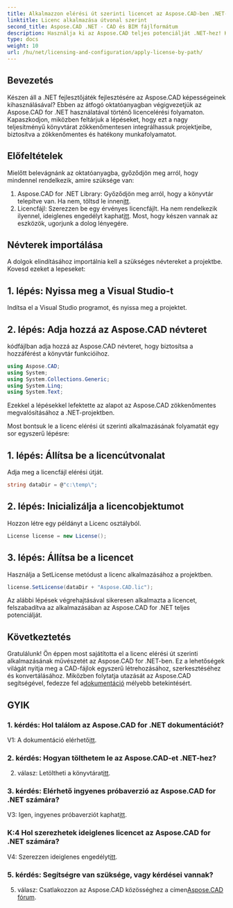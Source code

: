 ```yaml
---
title: Alkalmazzon elérési út szerinti licencet az Aspose.CAD-ben .NET-hez
linktitle: Licenc alkalmazása útvonal szerint
second_title: Aspose.CAD .NET - CAD és BIM fájlformátum
description: Használja ki az Aspose.CAD teljes potenciálját .NET-hez! Kövesse lépésenkénti útmutatónkat a licenc zökkenőmentes igényléséhez. Emelje fel a CAD fájl manipulációs játékot most!
type: docs
weight: 10
url: /hu/net/licensing-and-configuration/apply-license-by-path/
---
```

## Bevezetés

Készen áll a .NET fejlesztőjáték fejlesztésére az Aspose.CAD képességeinek kihasználásával? Ebben az átfogó oktatóanyagban végigvezetjük az Aspose.CAD for .NET használatával történő licencelérési folyamaton. Kapaszkodjon, miközben feltárjuk a lépéseket, hogy ezt a nagy teljesítményű könyvtárat zökkenőmentesen integrálhassuk projektjeibe, biztosítva a zökkenőmentes és hatékony munkafolyamatot.

## Előfeltételek

Mielőtt belevágnánk az oktatóanyagba, győződjön meg arról, hogy mindennel rendelkezik, amire szüksége van:
1.  Aspose.CAD for .NET Library: Győződjön meg arról, hogy a könyvtár telepítve van. Ha nem, töltsd le innen[itt](https://releases.aspose.com/cad/net/).
2.  Licencfájl: Szerezzen be egy érvényes licencfájlt. Ha nem rendelkezik ilyennel, ideiglenes engedélyt kaphat[itt](https://purchase.aspose.com/temporary-license/).
Most, hogy készen vannak az eszközök, ugorjunk a dolog lényegére.

## Névterek importálása

A dolgok elindításához importálnia kell a szükséges névtereket a projektbe. Kovesd ezeket a lepeseket:

## 1. lépés: Nyissa meg a Visual Studio-t

Indítsa el a Visual Studio programot, és nyissa meg a projektet.

## 2. lépés: Adja hozzá az Aspose.CAD névteret

kódfájlban adja hozzá az Aspose.CAD névteret, hogy biztosítsa a hozzáférést a könyvtár funkcióihoz.
```csharp
using Aspose.CAD;
using System;
using System.Collections.Generic;
using System.Linq;
using System.Text;
```
Ezekkel a lépésekkel lefektette az alapot az Aspose.CAD zökkenőmentes megvalósításához a .NET-projektben.

Most bontsuk le a licenc elérési út szerinti alkalmazásának folyamatát egy sor egyszerű lépésre:

## 1. lépés: Állítsa be a licencútvonalat

Adja meg a licencfájl elérési útját.
```csharp
string dataDir = @"c:\temp\";
```

## 2. lépés: Inicializálja a licencobjektumot

Hozzon létre egy példányt a Licenc osztályból.
```csharp
License license = new License();
```

## 3. lépés: Állítsa be a licencet

Használja a SetLicense metódust a licenc alkalmazásához a projektben.
```csharp
license.SetLicense(dataDir + "Aspose.CAD.lic");
```

Az alábbi lépések végrehajtásával sikeresen alkalmazta a licencet, felszabadítva az alkalmazásában az Aspose.CAD for .NET teljes potenciálját.

## Következtetés

Gratulálunk! Ön éppen most sajátította el a licenc elérési út szerinti alkalmazásának művészetét az Aspose.CAD for .NET-ben. Ez a lehetőségek világát nyitja meg a CAD-fájlok egyszerű létrehozásához, szerkesztéséhez és konvertálásához. Miközben folytatja utazását az Aspose.CAD segítségével, fedezze fel a[dokumentáció](https://reference.aspose.com/cad/net/) mélyebb betekintésért.

## GYIK

### 1. kérdés: Hol találom az Aspose.CAD for .NET dokumentációt?

 V1: A dokumentáció elérhető[itt](https://reference.aspose.com/cad/net/).

### 2. kérdés: Hogyan tölthetem le az Aspose.CAD-et .NET-hez?

 2. válasz: Letöltheti a könyvtárat[itt](https://releases.aspose.com/cad/net/).

### 3. kérdés: Elérhető ingyenes próbaverzió az Aspose.CAD for .NET számára?

V3: Igen, ingyenes próbaverziót kaphat[itt](https://releases.aspose.com/).

### K:4 Hol szerezhetek ideiglenes licencet az Aspose.CAD for .NET számára?

 V4: Szerezzen ideiglenes engedélyt[itt](https://purchase.aspose.com/temporary-license/).

### 5. kérdés: Segítségre van szüksége, vagy kérdései vannak?

 5. válasz: Csatlakozzon az Aspose.CAD közösséghez a címen[Aspose.CAD fórum](https://forum.aspose.com/c/cad/19).